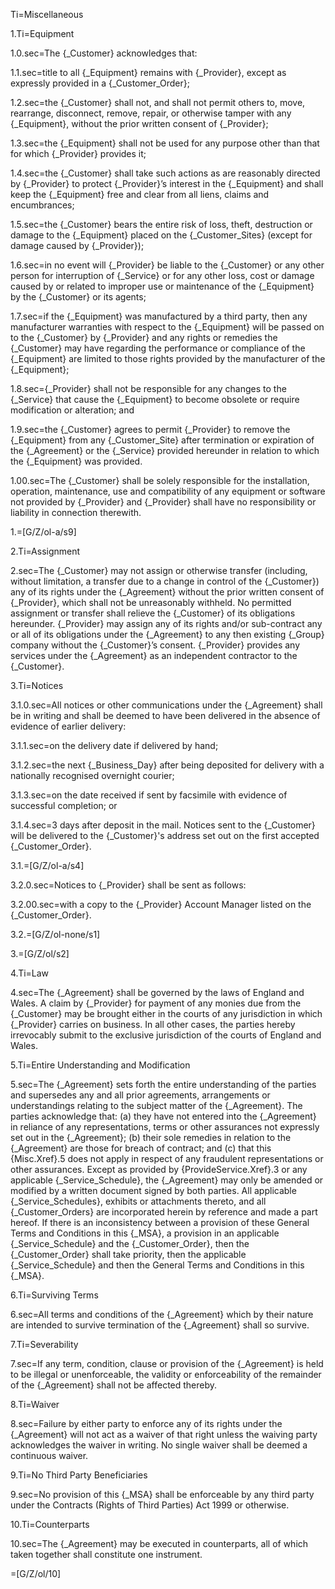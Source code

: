 Ti=Miscellaneous

1.Ti=Equipment

1.0.sec=The {_Customer} acknowledges that:

1.1.sec=title to all {_Equipment} remains with {_Provider}, except as expressly provided in a {_Customer_Order};

1.2.sec=the {_Customer} shall not, and shall not permit others to, move, rearrange, disconnect, remove, repair, or otherwise tamper with any {_Equipment}, without the prior written consent of {_Provider};

1.3.sec=the {_Equipment} shall not be used for any purpose other than that for which {_Provider} provides it;

1.4.sec=the {_Customer} shall take such actions as are reasonably directed by {_Provider} to protect {_Provider}’s interest in the {_Equipment} and shall keep the {_Equipment} free and clear from all liens, claims and encumbrances;

1.5.sec=the {_Customer} bears the entire risk of loss, theft, destruction or damage to the {_Equipment} placed on the {_Customer_Sites} (except for damage caused by {_Provider});

1.6.sec=in no event will {_Provider} be liable to the {_Customer} or any other person for interruption of {_Service} or for any other loss, cost or damage caused by or related to improper use or maintenance of the {_Equipment} by the {_Customer} or its agents;

1.7.sec=if the {_Equipment} was manufactured by a third party, then any manufacturer warranties with respect to the {_Equipment} will be passed on to the {_Customer} by {_Provider} and any rights or remedies the {_Customer} may have regarding the performance  or compliance of the {_Equipment} are limited to those rights provided by the manufacturer of the {_Equipment};

1.8.sec={_Provider} shall not be responsible for any changes to the {_Service} that cause the {_Equipment} to become obsolete or require modification or alteration; and

1.9.sec=the {_Customer} agrees to permit {_Provider} to remove the {_Equipment} from any {_Customer_Site} after termination or expiration of the {_Agreement} or the {_Service} provided hereunder in relation to which the {_Equipment} was provided.

1.00.sec=The {_Customer} shall be solely responsible for the installation, operation, maintenance, use and compatibility of any equipment or software not provided by {_Provider} and {_Provider} shall have no responsibility or liability in connection therewith.

1.=[G/Z/ol-a/s9]

2.Ti=Assignment

2.sec=The {_Customer} may not assign or otherwise transfer (including, without limitation, a transfer due to a change in control of the {_Customer}) any of its rights under the {_Agreement} without the prior written consent of {_Provider}, which shall not be unreasonably withheld. No permitted assignment or transfer shall relieve the {_Customer} of its obligations hereunder. {_Provider} may assign any of its rights and/or sub-contract any or all of its obligations under the {_Agreement} to any then existing {_Group} company without the {_Customer}’s consent. {_Provider} provides any services under the {_Agreement} as an independent contractor to the {_Customer}.

3.Ti=Notices

3.1.0.sec=All notices or other communications under the {_Agreement} shall be in writing and shall be deemed to have been delivered in the absence of evidence of earlier delivery:

3.1.1.sec=on the delivery date if delivered by hand;

3.1.2.sec=the next {_Business_Day} after being deposited for delivery with a nationally recognised overnight courier;

3.1.3.sec=on the date received if sent by facsimile with evidence of successful completion; or

3.1.4.sec=3 days after deposit in the mail. Notices sent to the {_Customer} will be delivered to the {_Customer}'s address set out on the first accepted {_Customer_Order}.

3.1.=[G/Z/ol-a/s4]

3.2.0.sec=Notices to {_Provider} shall be sent as follows:

3.2.00.sec=with a copy to the {_Provider} Account Manager listed on the {_Customer_Order}.

3.2.=[G/Z/ol-none/s1]

3.=[G/Z/ol/s2]

4.Ti=Law

4.sec=The {_Agreement} shall be governed by the laws of England and Wales. A claim by {_Provider} for payment of any monies due from the {_Customer} may be brought either in the courts of any jurisdiction in which {_Provider} carries on business. In all other cases, the parties hereby irrevocably submit to the exclusive jurisdiction of the courts of England and Wales.

5.Ti=Entire Understanding and Modification

5.sec=The {_Agreement} sets forth the entire understanding of the parties and supersedes any and all prior agreements, arrangements or understandings relating to the subject matter of the {_Agreement}. The parties acknowledge that: (a) they have not entered into the {_Agreement} in reliance of any representations, terms or other assurances not expressly set out in the {_Agreement}; (b) their sole remedies in relation to the {_Agreement} are those for breach of contract; and (c) that this {Misc.Xref}.5 does not apply in respect of any fraudulent representations or other assurances. Except as provided by {ProvideService.Xref}.3 or any applicable {_Service_Schedule}, the {_Agreement} may only be amended or modified by a written document signed by both parties. All applicable {_Service_Schedules}, exhibits or attachments thereto, and all {_Customer_Orders} are incorporated herein by reference and made a part hereof.  If there is an inconsistency between a provision of these General Terms and Conditions in this {_MSA}, a provision in an applicable {_Service_Schedule} and the {_Customer_Order}, then the {_Customer_Order} shall take priority, then the applicable {_Service_Schedule} and then the General Terms and Conditions in this {_MSA}.

6.Ti=Surviving Terms

6.sec=All terms and conditions of the {_Agreement} which by their nature are intended to survive termination of the {_Agreement} shall so survive.

7.Ti=Severability

7.sec=If any term, condition, clause or provision of the {_Agreement} is held to be illegal or unenforceable, the validity or enforceability of the remainder of the {_Agreement} shall not be affected thereby.

8.Ti=Waiver

8.sec=Failure by either party to enforce any of its rights under the {_Agreement} will not act as a waiver of that right unless the waiving party acknowledges the waiver in writing. No single waiver shall be deemed a continuous waiver.

9.Ti=No Third Party Beneficiaries

9.sec=No provision of this {_MSA} shall be enforceable by any third party under the Contracts (Rights of Third Parties) Act 1999 or otherwise.

10.Ti=Counterparts

10.sec=The {_Agreement} may be executed in counterparts, all of which taken together shall constitute one instrument.

=[G/Z/ol/10]
